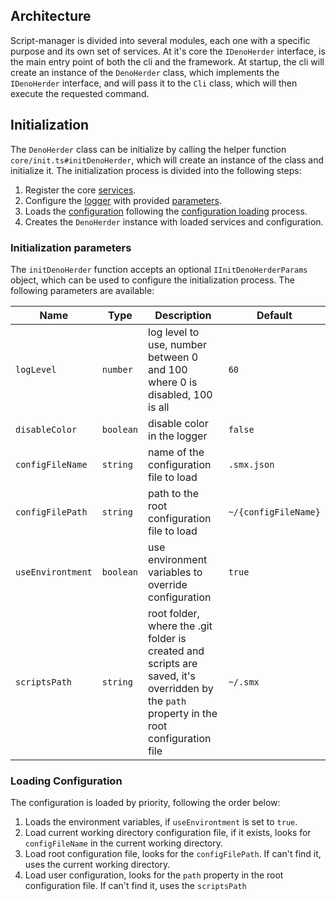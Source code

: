 ## Architecture

Script-manager is divided into several modules, each one with a specific purpose and its own set of services. At it's core the `IDenoHerder` interface, is the main entry point of both the cli and the framework.
At startup, the cli will create an instance of the `DenoHerder` class, which implements the `IDenoHerder` interface, and will pass it to the `Cli` class, which will then execute the requested command.

## Initialization

The `DenoHerder` class can be initialize by calling the helper function `core/init.ts#initDenoHerder`, which will create an instance of the class and initialize it. The initialization process is divided into the following steps:

1. Register the core [services](/advanced/services).
2. Configure the [logger](/advanced/logger) with provided [parameters](#initialization-parameters).
3. Loads the [configuration](/advanced/configuration) following the [configuration loading](#loading-configuration) process.
4. Creates the `DenoHerder` instance with loaded services and configuration.

### Initialization parameters

The `initDenoHerder` function accepts an optional `IInitDenoHerderParams` object, which can be used to configure the initialization process. The following parameters are available:

| Name | Type | Description | Default |
| ---- | ---- | ----------- | ------- |
| `logLevel` | `number` | log level to use, number between 0 and 100 where 0 is disabled, 100 is all | `60` |
| `disableColor` | `boolean` | disable color in the logger | `false` |
| `configFileName` | `string` | name of the configuration file to load | `.smx.json` |
| `configFilePath` | `string` | path to the root configuration file to load | `~/{configFileName}` |
| `useEnvirontment` | `boolean` | use environment variables to override configuration | `true` |
| `scriptsPath` | `string` | root folder, where the .git folder is created and scripts are saved, it's overridden by the `path` property in the root configuration file | `~/.smx` |

### Loading Configuration

The configuration is loaded by priority, following the order below:

1. Loads the environment variables, if `useEnvirontment` is set to `true`.
2. Load current working directory configuration file, if it exists, looks for `configFileName` in the current working directory.
3. Load root configuration file, looks for the `configFilePath`. If can't find it, uses the current working directory.
4. Load user configuration, looks for the `path` property in the root configuration file. If can't find it, uses the `scriptsPath`
